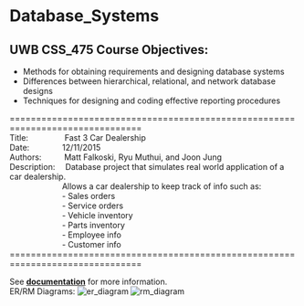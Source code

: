 # Database_Systems

## UWB CSS_475 Course Objectives:

- Methods for obtaining requirements and designing database systems
- Differences between hierarchical, relational, and network database designs
- Techniques for designing and coding effective reporting procedures

===============================================================================<br>
Title:&emsp;&emsp;&emsp;&emsp;&nbsp;
Fast 3 Car Dealership<br>
Date:&emsp;&emsp;&emsp;&nbsp;&nbsp;&nbsp;
12/11/2015<br>
Authors:&emsp;&emsp;&nbsp;&nbsp;
Matt Falkoski, Ryu Muthui, and Joon Jung<br>
Description:&emsp;
Database project that simulates real world application of a car dealership.<br>
&emsp;&emsp;&emsp;&emsp;&emsp;&emsp;&nbsp;&nbsp;Allows a car dealership to keep track of info such as:<br>
&emsp;&emsp;&emsp;&emsp;&emsp;&emsp;&nbsp;&nbsp;- Sales orders<br>
&emsp;&emsp;&emsp;&emsp;&emsp;&emsp;&nbsp;&nbsp;- Service orders<br>
&emsp;&emsp;&emsp;&emsp;&emsp;&emsp;&nbsp;&nbsp;- Vehicle inventory<br>
&emsp;&emsp;&emsp;&emsp;&emsp;&emsp;&nbsp;&nbsp;- Parts inventory<br>
&emsp;&emsp;&emsp;&emsp;&emsp;&emsp;&nbsp;&nbsp;- Employee info<br>
&emsp;&emsp;&emsp;&emsp;&emsp;&emsp;&nbsp;&nbsp;- Customer info<br>
===============================================================================<br>

See <b><a href="https://github.com/Coderaulic/Database_Systems/tree/master/Fast3_Car_Dealership/Documentation">
documentation</a></b> for more information.<br>
ER/RM Diagrams:
![er_diagram](https://cloud.githubusercontent.com/assets/10789046/24320796/b8ec5d96-10f9-11e7-95b8-541226830768.png)
![rm_diagram](https://cloud.githubusercontent.com/assets/10789046/24320797/bb1d4abc-10f9-11e7-9ea7-1e720a84b397.png)
